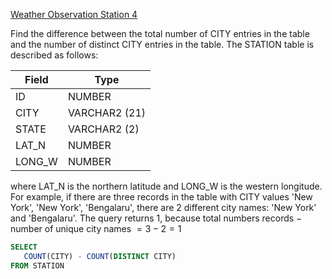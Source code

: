 [Weather Observation Station 4](https://www.hackerrank.com/challenges/weather-observation-station-4/problem)

Find the difference between the total number of CITY entries in the table and the number of distinct CITY entries in the table.
The STATION table is described as follows:

|    Field      |     Type      |
| ------------- | ------------- |
| ID            | NUMBER        |
| CITY          | VARCHAR2 (21) |
| STATE         | VARCHAR2 (2)  |
| LAT_N         | NUMBER        |
| LONG_W        | NUMBER        |

where LAT_N is the northern latitude and LONG_W is the western longitude.
For example, if there are three records in the table with CITY values 'New York', 'New York', 'Bengalaru', there are 2 different city names: 'New York' and 'Bengalaru'.
The query returns $1$, because total numbers records $-$ number of unique city names $= 3 - 2 = 1$
```sql
SELECT  
   COUNT(CITY) - COUNT(DISTINCT CITY) 
FROM STATION
```
